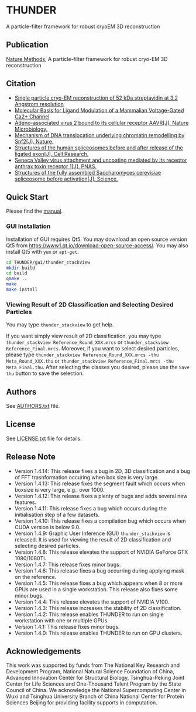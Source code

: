 # THUNDER

A particle-filter framework for robust cryoEM 3D reconstruction

## Publication

[Nature Methods](https://www.nature.com/articles/s41592-018-0223-8), A particle-filter framework for robust cryo-EM 3D reconstruction

## Citation

* [Single particle cryo-EM reconstruction of 52 kDa streptavidin at 3.2 Angstrom resolution](https://doi.org/10.1038/s41467-019-10368-w)
* [Molecular Basis for Ligand Modulation of a Mammalian Voltage-Gated Ca2+ Channel](https://doi.org/10.1016/j.cell.2019.04.043)
* [Adeno-associated virus 2 bound to its cellular receptor AAVR\[J\]. Nature Microbiology.](https://doi.org/10.1038/s41564-018-0356-7)
* [Mechanism of DNA translocation underlying chromatin remodelling by Snf2\[J\]. Nature.](https://doi.org/10.1038/s41586-019-1029-2)
* [Structures of the human spliceosomes before and after release
of the ligated exon\[J\]. Cell Research.](https://doi.org/10.1038/s41422-019-0143-x)
* [Seneca Valley virus attachment and uncoating mediated by its receptor anthrax toxin receptor 1\[J\]. PNAS.](https://www.pnas.org/content/115/51/13087)
* [Structures of the fully assembled Saccharomyces cerevisiae spliceosome before activation\[J\]. Science.](http://science.sciencemag.org/content/360/6396/1423)

## Quick Start

Please find the [manual](https://thuem.github.io/THUNDER/).

### GUI Installation

Installation of GUI requires Qt5. You may download an open source version Qt5 from https://www1.qt.io/download-open-source-access/. You may also install Qt5 with `yum` or `apt-get`.

```bash
cd THUNDER/gui/thunder_stackview
mkdir build
cd build
qmake ..
make
make install
```

### Viewing Result of 2D Classification and Selecting Desired Particles

You may type `thunder_stackview` to get help.

If you want simply view result of 2D classification, you may type `thunder_stackview Reference_Round_XXX.mrcs` or `thunder_stackview Reference_Final.mrcs`. Moreover, if you want to select desired particles, please type `thunder_stackview Reference_Round_XXX.mrcs -thu Meta_Round_XXX.thu` or `thunder_stackview Reference_Final.mrcs -thu Meta_Final.thu`. After selecting the classes you desired, please use the `Save thu` button to save the selection.

## Authors

See [AUTHORS.txt](AUTHORS.txt) file.

## License

See [LICENSE.txt](LICENSE.txt) file for details.

## Release Note

* Version 1.4.14: This release fixes a bug in 2D, 3D classification and a bug of FFT trasnformation occuring when box size is very large.
* Version 1.4.13: This release fixes the segment fault which occurs when boxsize is very large, e.g., over 1000.
* Version 1.4.12: This release fixes a plenty of bugs and adds several new features.
* Version 1.4.11: This release fixes a bug which occurs during the initialisation step of a few datasets.
* Version 1.4.10: This release fixes a compilation bug which occurs when CUDA version is below 9.0.
* Version 1.4.9: Graphic User Inference (GUI) `thunder_stackview` is released. It is used for viewing the result of 2D classification and selecting desired particles.
* Version 1.4.8: This release elevates the support of NVIDIA GeForce GTX 1080/1080Ti.
* Version 1.4.7: This release fixes minor bugs.
* Version 1.4.6: This release fixes a bug occurring during applying mask on the reference.
* Version 1.4.5: This release fixes a bug which appears when 8 or more GPUs are used in a single workstation. This release also fixes some minor bugs.
* Version 1.4.4: This release elevates the support of NVIDIA V100.
* Version 1.4.3: This release increases the stability of 2D classification.
* Version 1.4.2: This release enables THUNDER to run on single workstation with one or multiple GPUs.
* Version 1.4.1: This release fixes minor bugs.
* Version 1.4.0: This release enables THUNDER to run on GPU clusters.

## Acknowledgements

This work was supported by funds from The National Key Research and Development Program, National Natural Science Foundation of China, Advanced Innovation Center for Structural Biology, Tsinghua-Peking Joint Center for Life Sciences and One-Thousand Talent Program by the State Council of China. We acknowledge the National Supercomputing Center in Wuxi and Tsinghua University Branch of China National Center for Protein Sciences Beijing for providing facility supports in computation.
